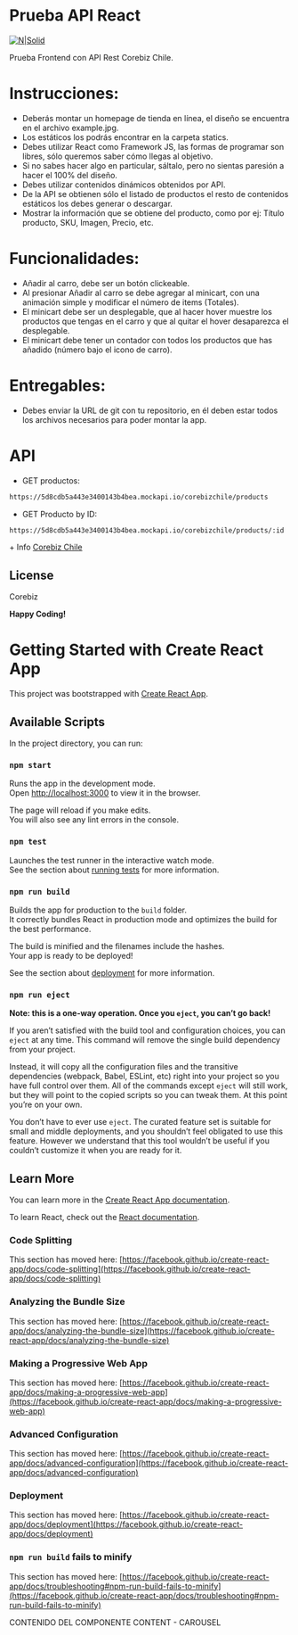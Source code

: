 
# Prueba API React
[![N|Solid](https://mitocondria.cl/wp-content/uploads/2021/01/logo-corebiz-preto-cinza.png)](https://mitocondria.cl/corebiz-cl/)

Prueba Frontend con API Rest Corebiz Chile.

# Instrucciones:

  - Deberás montar un homepage de tienda en línea, el diseño se encuentra en el archivo example.jpg.
  - Los estáticos los podrás encontrar en la carpeta statics.
  - Debes utilizar React como Framework JS, las formas de programar son libres, sólo queremos saber cómo llegas al objetivo.
  - Si no sabes hacer algo en particular, sáltalo, pero no sientas paresión a hacer el 100% del diseño.
  - Debes utilizar contenidos dinámicos obtenidos por API.
  - De la API se obtienen sólo el listado de productos el resto de contenidos estáticos los debes generar o descargar.
  - Mostrar la información que se obtiene del producto, como por ej: Título producto, SKU, Imagen, Precio, etc.

# Funcionalidades:

  - Añadir al carro, debe ser un botón clickeable.
  - Al presionar Añadir al carro se debe agregar al minicart, con una animación simple y modificar el número de items (Totales).
  - El minicart debe ser un desplegable, que al hacer hover muestre los productos que tengas en el carro y que al quitar el hover desaparezca el desplegable.
  - El minicart debe tener un contador con todos los productos que has añadido (número bajo el icono de carro).

# Entregables:

  - Debes enviar la URL de git con tu repositorio, en él deben estar todos los archivos necesarios para poder montar la app.

# API

  - GET productos:
```sh
https://5d8cdb5a443e3400143b4bea.mockapi.io/corebizchile/products
```
  - GET Producto by ID:
```sh
https://5d8cdb5a443e3400143b4bea.mockapi.io/corebizchile/products/:id
```

\+ Info [Corebiz Chile](https://mitocondria.cl/corebiz-cl/)

License
----

Corebiz


**Happy Coding!**








# Getting Started with Create React App

This project was bootstrapped with [Create React App](https://github.com/facebook/create-react-app).

## Available Scripts

In the project directory, you can run:

### `npm start`

Runs the app in the development mode.\
Open [http://localhost:3000](http://localhost:3000) to view it in the browser.

The page will reload if you make edits.\
You will also see any lint errors in the console.

### `npm test`

Launches the test runner in the interactive watch mode.\
See the section about [running tests](https://facebook.github.io/create-react-app/docs/running-tests) for more information.

### `npm run build`

Builds the app for production to the `build` folder.\
It correctly bundles React in production mode and optimizes the build for the best performance.

The build is minified and the filenames include the hashes.\
Your app is ready to be deployed!

See the section about [deployment](https://facebook.github.io/create-react-app/docs/deployment) for more information.

### `npm run eject`

**Note: this is a one-way operation. Once you `eject`, you can’t go back!**

If you aren’t satisfied with the build tool and configuration choices, you can `eject` at any time. This command will remove the single build dependency from your project.

Instead, it will copy all the configuration files and the transitive dependencies (webpack, Babel, ESLint, etc) right into your project so you have full control over them. All of the commands except `eject` will still work, but they will point to the copied scripts so you can tweak them. At this point you’re on your own.

You don’t have to ever use `eject`. The curated feature set is suitable for small and middle deployments, and you shouldn’t feel obligated to use this feature. However we understand that this tool wouldn’t be useful if you couldn’t customize it when you are ready for it.

## Learn More

You can learn more in the [Create React App documentation](https://facebook.github.io/create-react-app/docs/getting-started).

To learn React, check out the [React documentation](https://reactjs.org/).

### Code Splitting

This section has moved here: [https://facebook.github.io/create-react-app/docs/code-splitting](https://facebook.github.io/create-react-app/docs/code-splitting)

### Analyzing the Bundle Size

This section has moved here: [https://facebook.github.io/create-react-app/docs/analyzing-the-bundle-size](https://facebook.github.io/create-react-app/docs/analyzing-the-bundle-size)

### Making a Progressive Web App

This section has moved here: [https://facebook.github.io/create-react-app/docs/making-a-progressive-web-app](https://facebook.github.io/create-react-app/docs/making-a-progressive-web-app)

### Advanced Configuration

This section has moved here: [https://facebook.github.io/create-react-app/docs/advanced-configuration](https://facebook.github.io/create-react-app/docs/advanced-configuration)

### Deployment

This section has moved here: [https://facebook.github.io/create-react-app/docs/deployment](https://facebook.github.io/create-react-app/docs/deployment)

### `npm run build` fails to minify

This section has moved here: [https://facebook.github.io/create-react-app/docs/troubleshooting#npm-run-build-fails-to-minify](https://facebook.github.io/create-react-app/docs/troubleshooting#npm-run-build-fails-to-minify)


CONTENIDO DEL COMPONENTE CONTENT - CAROUSEL

<!--lass Content extends React.Component{
  render(){
    return(
<section class='carousel'>
      <div class='carousel__container'>
        <div className='carousel__container--sell'>
        <h3>Mais Vendidos</h3>
        </div>
        <div class='carousel-item'>
        <img class='carousel-item__img' src="./Statics/blackShoe.png" alt="Shoes" width='80' height='150'></img>
        <div class='carousel-item__details'>
          <div>
          <img src=""/>
          <img src=""/>
          </div>
        </div>
        <p class='carousel-item__details--title'></p>
        <p class='carousel-item__details--subtitle'></p>
        <img class='carousel-item__img' src="" alt=""></img>
        <div class='carousel-item__details'>
          <div>
          <img src=""/>
          <img src=""/>
          </div>
        </div>
        <p class='carousel-item__details--title'></p>
        <p class='carousel-item__details--subtitle'></p>
        <img class='carousel-item__img' src="" alt=""></img>
        <div class='carousel-item__details'>
          <div>
          <img src=""/>
          <img src=""/>
          </div>
        </div>
        <p class='carousel-item__details--title'></p>
        <p class='carousel-item__details--subtitle'></p>
        <img class='carousel-item__img' src="" alt=""></img>
        <div class='carousel-item__details'>
          <div>
          <img src=""/>
          <img src=""/>
          </div>
        </div>
        <p class='carousel-item__details--title'></p>
        <p class='carousel-item__details--subtitle'></p>
        <img class='carousel-item__img' src="" alt=""></img>
        <div class='carousel-item__details'>
          <div>
          <img src=""/>
          <img src=""/>
          </div>
        </div>
        <p class='carousel-item__details--title'></p>
        <p class='carousel-item__details--subtitle'></p>
        <img class='carousel-item__img' src="" alt=""></img>
        <div class='carousel-item__details'>
          <div>
          <img src=""/>
          <img src=""/>
          </div>
        </div>
        <p class='carousel-item__details--title'></p>
        <p class='carousel-item__details--subtitle'></p>
       </div>
    </div>
  </section>
    )
  }
}*/-->